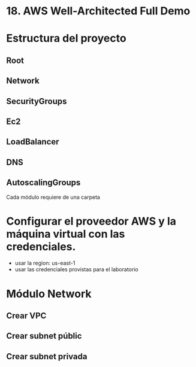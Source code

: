 # 18. AWS Well-Architected Full Demo <!-- omit in TOC -->

# Estructura del proyecto
## Root
## Network
## SecurityGroups
## Ec2
## LoadBalancer
## DNS
## AutoscalingGroups

Cada módulo requiere de una carpeta

# Configurar el proveedor AWS y la máquina virtual con las credenciales.
- usar la region: us-east-1
- usar las credenciales provistas para el laboratorio

# Módulo Network
## Crear VPC
## Crear subnet públic
## Crear subnet privada
